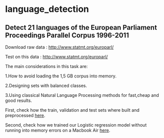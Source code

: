 # language_detection

## Detect 21 languages of the European Parliament Proceedings Parallel Corpus 1996-2011

 Download raw data : http://www.statmt.org/europarl/
 
 Test on this data : http://www.statmt.org/europarl/

The main considerations in this task are:

1.How to avoid loading the 1,5 GB corpus into memory. 

2.Designing sets with balanced classes. 

3.Using classical Natural Language Processing methods for fast,cheap and good results. 

First, check how the train, validation and test sets where built and preprocessed [here](https://github.com/Salma-Bouzid/language_detection/blob/master/Build_dataset.ipynb).

Second, check how we trained our Logistic regression model without running into memory errors on a Macbook Air [here](https://github.com/Salma-Bouzid/language_detection/blob/master/Train.ipynb).

